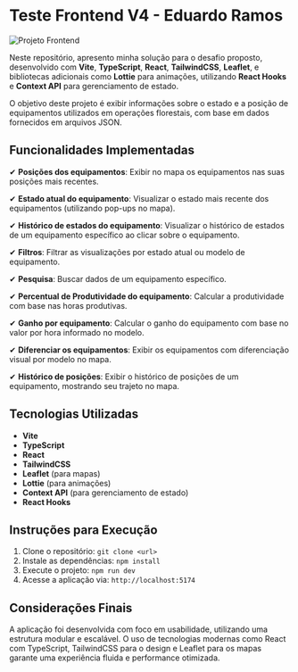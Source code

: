 # Teste Frontend V4 - Eduardo Ramos

![Projeto Frontend](https://media.graphassets.com/X6yq0OtYSauhRDofYkr6)

Neste repositório, apresento minha solução para o desafio proposto, desenvolvido com **Vite**, **TypeScript**, **React**, **TailwindCSS**, **Leaflet**, e bibliotecas adicionais como **Lottie** para animações, utilizando **React Hooks** e **Context API** para gerenciamento de estado.

O objetivo deste projeto é exibir informações sobre o estado e a posição de equipamentos utilizados em operações florestais, com base em dados fornecidos em arquivos JSON.

## Funcionalidades Implementadas

✔ **Posições dos equipamentos**: Exibir no mapa os equipamentos nas suas posições mais recentes.

✔ **Estado atual do equipamento**: Visualizar o estado mais recente dos equipamentos (utilizando pop-ups no mapa).

✔ **Histórico de estados do equipamento**: Visualizar o histórico de estados de um equipamento específico ao clicar sobre o equipamento.

✔ **Filtros**: Filtrar as visualizações por estado atual ou modelo de equipamento.

✔ **Pesquisa**: Buscar dados de um equipamento específico.

✔ **Percentual de Produtividade do equipamento**: Calcular a produtividade com base nas horas produtivas.

✔ **Ganho por equipamento**: Calcular o ganho do equipamento com base no valor por hora informado no modelo.

✔ **Diferenciar os equipamentos**: Exibir os equipamentos com diferenciação visual por modelo no mapa.

✔ **Histórico de posições**: Exibir o histórico de posições de um equipamento, mostrando seu trajeto no mapa.

## Tecnologias Utilizadas

- **Vite**
- **TypeScript**
- **React**
- **TailwindCSS**
- **Leaflet** (para mapas)
- **Lottie** (para animações)
- **Context API** (para gerenciamento de estado)
- **React Hooks**

## Instruções para Execução

1. Clone o repositório: `git clone <url>`
2. Instale as dependências: `npm install`
3. Execute o projeto: `npm run dev`
4. Acesse a aplicação via: `http://localhost:5174`

## Considerações Finais

A aplicação foi desenvolvida com foco em usabilidade, utilizando uma estrutura modular e escalável. O uso de tecnologias modernas como React com TypeScript, TailwindCSS para o design e Leaflet para os mapas garante uma experiência fluida e performance otimizada.